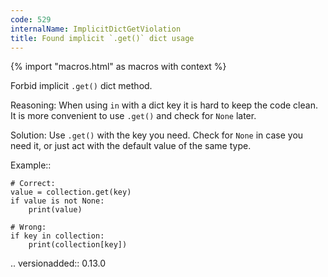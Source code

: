 ```yaml
---
code: 529
internalName: ImplicitDictGetViolation
title: Found implicit `.get()` dict usage
---
```


{% import "macros.html" as macros with context %}

Forbid implicit `.get()` dict method.

Reasoning: When using `in` with a dict key it is hard to keep the code
clean. It is more convenient to use `.get()` and check for `None` later.

Solution: Use `.get()` with the key you need. Check for `None` in case
you need it, or just act with the default value of the same type.

Example::

    # Correct:
    value = collection.get(key)
    if value is not None:
        print(value)
    
    # Wrong:
    if key in collection:
        print(collection[key])

.. versionadded:: 0.13.0